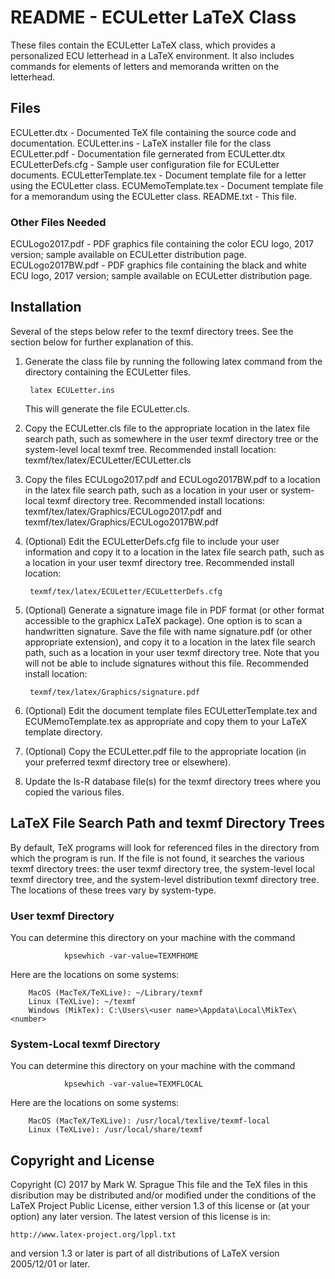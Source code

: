 # README - ECULetter LaTeX Class

These files contain the ECULetter LaTeX class, which provides a
personalized ECU letterhead in a LaTeX environment. It also includes
commands for elements of letters and memoranda written on the letterhead.


## Files

ECULetter.dtx - Documented TeX file containing the source code and
    documentation.
ECULetter.ins - LaTeX installer file for the class
ECULetter.pdf - Documentation file gernerated from ECULetter.dtx
ECULetterDefs.cfg - Sample user configuration file for ECULetter documents.
ECULetterTemplate.tex - Document template file for a letter using the
    ECULetter class.
ECUMemoTemplate.tex - Document template file for a memorandum using
    the ECULetter class.
README.txt - This file.


### Other Files Needed

ECULogo2017.pdf - PDF graphics file containing the color ECU logo,
    2017 version; sample available on ECULetter distribution page.
ECULogo2017BW.pdf - PDF graphics file containing the black and white
    ECU logo, 2017 version; sample available on ECULetter
    distribution page.


## Installation

Several of the steps below refer to the texmf directory trees. See the
section below for further explanation of this.

1. Generate the class file by running the following latex command
	from the directory containing the ECULetter files.
   
        latex ECULetter.ins

    This will generate the file ECULetter.cls.

2. Copy the ECULetter.cls file to the appropriate location in the
	latex file search path, such as somewhere in the user texmf
	directory tree or the system-level local texmf tree. 
	Recommended install location: 
	    texmf/tex/latex/ECULetter/ECULetter.cls

3. Copy the files ECULogo2017.pdf and ECULogo2017BW.pdf to a location in the
	latex file search path, such as a location in your user or
	system-local texmf directory tree. Recommended install locations: 
	    texmf/tex/latex/Graphics/ECULogo2017.pdf and 
	    texmf/tex/latex/Graphics/ECULogo2017BW.pdf

4. (Optional) Edit the ECULetterDefs.cfg file to include your user
	information and copy it to a location in the latex file search
	path, such as a location in your user texmf directory tree. 
	Recommended install location:

	    texmf/tex/latex/ECULetter/ECULetterDefs.cfg

5. (Optional) Generate a signature image file in PDF format (or other
	format accessible to the graphicx LaTeX package).  One option is
	to scan a handwritten signature.  Save the file with name
	signature.pdf (or other appropriate extension), and copy it to a
	location in the latex file search path, such as a location in
	your user texmf directory tree.  Note that you will not be able
	to include signatures without this file.
	Recommended install location:

	    texmf/tex/latex/Graphics/signature.pdf

6. (Optional) Edit the document template files ECULetterTemplate.tex
	and ECUMemoTemplate.tex as appropriate and copy them to your
	LaTeX template directory.

7. (Optional) Copy the ECULetter.pdf file to the appropriate location
	(in your preferred texmf directory tree or elsewhere).

8. Update the ls-R database file(s) for the texmf directory trees
	where you copied the various files.


## LaTeX File Search Path and texmf Directory Trees

By default, TeX programs will look for referenced files in the directory
from which the program is run.  If the file is not found, it searches
the various texmf directory trees: the user texmf directory tree, the
system-level local texmf directory tree, and the system-level
distribution texmf directory tree.  The locations of these trees vary by
system-type. 

### User texmf Directory
    
You can determine this directory on your machine with the command
```
            kpsewhich -var-value=TEXMFHOME
```
        
Here are the locations on some systems:

        MacOS (MacTeX/TeXLive): ~/Library/texmf
        Linux (TeXLive): ~/texmf
        Windows (MikTex): C:\Users\<user name>\Appdata\Local\MikTex\<number>

### System-Local texmf Directory

You can determine this directory on your machine with the command
```
            kpsewhich -var-value=TEXMFLOCAL
```
        
Here are the locations on some systems:
    
        MacOS (MacTeX/TeXLive): /usr/local/texlive/texmf-local
        Linux (TeXLive): /usr/local/share/texmf


## Copyright and License

Copyright (C) 2017 by Mark W. Sprague
This file and the TeX files in this disribution may be distributed
and/or modified under the conditions of the LaTeX Project Public
License, either version 1.3 of this license or (at your option) any
later version. The latest version of this license is in:

    http://www.latex-project.org/lppl.txt

and version 1.3 or later is part of all distributions of LaTeX version
2005/12/01 or later.
